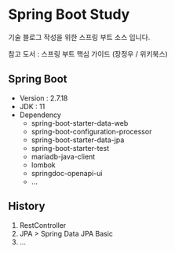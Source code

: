 # Spring Boot Study
기술 블로그 작성을 위한 스프링 부트 소스 입니다.

참고 도서 : 스프링 부트 핵심 가이드 (장정우 / 위키북스)

## Spring Boot
- Version : 2.7.18
- JDK : 11
- Dependency
    * spring-boot-starter-data-web
    * spring-boot-configuration-processor
    * spring-boot-starter-data-jpa
    * spring-boot-starter-test
    * mariadb-java-client
    * lombok
    * springdoc-openapi-ui
    * ...


## History
1. RestController
2. JPA > Spring Data JPA Basic
3. ...
